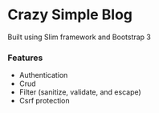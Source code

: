 # Crazy Simple Blog

Built using Slim framework and Bootstrap 3

### Features

* Authentication
* Crud
* Filter (sanitize, validate, and escape)
* Csrf protection